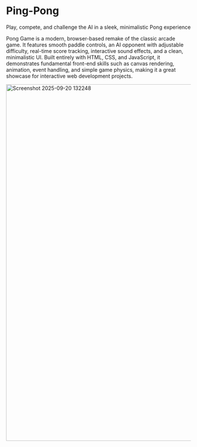 # Ping-Pong
Play, compete, and challenge the AI in a sleek, minimalistic Pong experience


Pong Game is a modern, browser-based remake of the classic arcade game. It features smooth paddle controls, an AI opponent with adjustable difficulty, real-time score tracking, interactive sound effects, and a clean, minimalistic UI. Built entirely with HTML, CSS, and JavaScript, it demonstrates fundamental front-end skills such as canvas rendering, animation, event handling, and simple game physics, making it a great showcase for interactive web development projects.


<img width="1362" height="970" alt="Screenshot 2025-09-20 132248" src="https://github.com/user-attachments/assets/fd0ac965-59b1-42d4-84ff-8f3c18caae67" />

